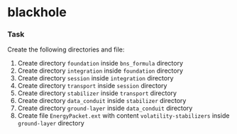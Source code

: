 # blackhole

### Task

Create the following directories and file:

1. Create directory `foundation` inside `bns_formula` directory
2. Create directory `integration` inside `foundation` directory
3. Create directory `session` inside `integration` directory
4. Create directory `transport` inside `session` directory
5. Create directory `stabilizer` inside `transport` directory
6. Create directory `data_conduit` inside `stabilizer` directory
7. Create directory `ground-layer` inside `data_conduit` directory
8. Create file `EnergyPacket.ext` with content `volatility-stabilizers` inside `ground-layer` directory
